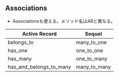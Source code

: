 ## Associations

* Associationsも使える。メソッド名はARと異なる。

|Active Record|Sequel|
|----|---|
|belongs_to|many_to_one|
|has_one|one_to_one|
|has_many|one_to_many|
|has_and_belongs_to_many|many_to_many|
